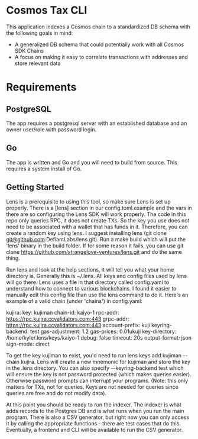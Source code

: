 # Cosmos Tax CLI

This application indexes a Cosmos chain to a standardized DB schema with the following goals in mind:

* A generalized DB schema that could potentially work with all Cosmos SDK Chains
* A focus on making it easy to correlate transactions with addresses and store relevant data

# Requirements

## PostgreSQL

The app requires a postgresql server with an established database and an owner user/role with password login.

## Go

The app is written and Go and you will need to build from source. This requires a system install of Go.

## Getting Started
Lens is a prerequisite to using this tool, so make sure Lens is set up properly. There is a [lens] section in our config.toml.example
and the vars in there are so configuring the Lens SDK will work properly. The code in this repo only queries RPC, it does not create TXs.
So the key you use does not need to be associated with a wallet that has funds in it. Therefore, you can create a random key using lens.
I suggest installing lens (git clone git@github.com:DefiantLabs/lens.git). Run a make build which will put the 'lens' binary in the build folder.
If for some reason it fails, you can use git clone https://github.com/strangelove-ventures/lens.git and do the same thing.

Run lens and look at the help sections, it will tell you what your home directory is. Generally this is ~/.lens. All keys and config files
used by lens will go there. Lens uses a file in that directory called config.yaml to understand how to connect to various blockchains.
I found it easier to manually edit this config file than use the lens command to do it. Here's an example of a valid chain (under 'chains') in config.yaml:

kujira:
    key: kujiman
    chain-id: kaiyo-1
    rpc-addr: https://rpc.kujira.ccvalidators.com:443
    grpc-addr: https://rpc.kujira.ccvalidators.com:443
    account-prefix: kuji
    keyring-backend: test
    gas-adjustment: 1.2
    gas-prices: 0.01ukuji
    key-directory: /home/kyle/.lens/keys/kaiyo-1
    debug: false
    timeout: 20s
    output-format: json
    sign-mode: direct

To get the key kujiman to exist, you'd need to run lens keys add kujiman --chain kujira. Lens will create a new mnemonic for kujiman and store the key in the .lens
directory. You can also specify --keyring-backend test which will ensure the key is not password protected (which makes queries easier). Otherwise password prompts
can interrupt your programs. (Note: this only matters for TXs, not for queries. Keys are not needed for queries since queries are free and do not modify data).

At this point you should be ready to run the indexer. The indexer is what adds records to the Postgres DB and is what runs when you run the main program.
There is also a CSV generator, but right now you can only access it by calling the appropriate functions - there are test cases that do this. Eventually,
a frontend and CLI will be available to run the CSV generator.
